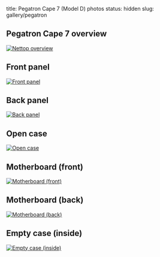 title: Pegatron Cape 7 (Model D) photos
status: hidden
slug: gallery/pegatron

## Pegatron Cape 7 overview

[![Nettop overview][outlook-thumb]][outlook]

## Front panel

[![Front panel][front-thumb]][front]

## Back panel

[![Back panel][back-thumb]][back]

## Open case

[![Open case][open-thumb]][open]

## Motherboard (front)

[![Motherboard (front)][motherboard-front-thumb]][motherboard-front]

## Motherboard (back)

[![Motherboard (back)][motherboard-back-thumb]][motherboard-back]

## Empty case (inside)

[![Empty case (inside)][case-thumb]][case]


<!-- Links -->

[outlook]: ../resources/pegatron/img/1-outlook.jpg
[outlook-thumb]: ../resources/pegatron/thumb/1-outlook.jpg
[front]: ../resources/pegatron/img/2-front.jpg
[front-thumb]: ../resources/pegatron/thumb/2-front.jpg
[back]: ../resources/pegatron/img/3-back.jpg
[back-thumb]: ../resources/pegatron/thumb/3-back.jpg
[open]: ../resources/pegatron/img/4-open.jpg
[open-thumb]: ../resources/pegatron/thumb/4-open.jpg
[motherboard-front]: ../resources/pegatron/img/5-motherboard-front.jpg
[motherboard-front-thumb]: ../resources/pegatron/thumb/5-motherboard-front.jpg
[motherboard-back]: ../resources/pegatron/img/6-motherboard-back.jpg
[motherboard-back-thumb]: ../resources/pegatron/thumb/6-motherboard-back.jpg
[case]: ../resources/pegatron/img/7-case.jpg
[case-thumb]: ../resources/pegatron/thumb/7-case.jpg
